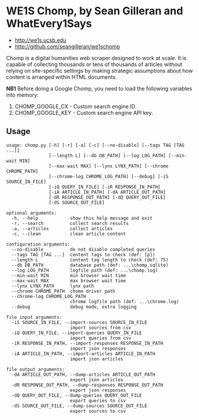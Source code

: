 WE1S Chomp, by Sean Gilleran and WhatEvery1Says
===============================================

- http://we1s.ucsb.edu
- http://github.com/seangilleran/we1schomp

Chomp is a digital humanities web scraper designed to work at scale. It is
capable of collecting thousands or tens of thousands of articles without
relying on site-specific settings by making strategic assumptions about how
content is arranged within HTML documents.

**NB1** Before doing a Google Chomp, you need to load the following variables
into memory:
1. CHOMP_GOOGLE_CX - Custom search engine ID.
2. CHOMP_GOOGLE_KEY - Custom search engine API key.

Usage
----------------------------------------------

```
usage: chomp.py [-h] [-r] [-a] [-c] [--no-disable] [--tags TAG [TAG ...]]    
                [--length L] [--db DB_PATH] [--log LOG_PATH] [--min-wait MIN]
                [--max-wait MAX] [--lynx LYNX_PATH] [--chrome CHROME_PATH]   
                [--chrome-log CHROME_LOG_PATH] [--debug] [-iS SOURCE_IN_FILE]
                [-iQ QUERY_IN_FILE] [-iR RESPONSE_IN_PATH]
                [-iA ARTICLE_IN_PATH] [-dA ARTICLE_OUT_PATH]
                [-dR RESPONSE_OUT_PATH] [-dQ QUERY_OUT_FILE]
                [-dS SOURCE_OUT_FILE]

optional arguments:
  -h, --help            show this help message and exit
  -r, --search          collect search results
  -a, --articles        collect articles
  -c, --clean           clean article content

configuration arguments:
  --no-disable          do not disable completed queries
  --tags TAG [TAG ...]  content tags to check (def: [p])
  --length L            content tag length to check (def: 75)
  --db DB_PATH          database path (def: ...\chomp.sqlite)
  --log LOG_PATH        logfile path (def: ...\chomp.log)
  --min-wait MIN        min browser wait time
  --max-wait MAX        max browser wait time
  --lynx LYNX_PATH      lynx path
  --chrome CHROME_PATH  chome driver path
  --chrome-log CHROME_LOG_PATH
                        chrome logfile path (def: ...\chrome.log)
  --debug               debug mode, extra logging

file input arguments:
  -iS SOURCE_IN_FILE, --import-sources SOURCE_IN_FILE
                        import sources from csv
  -iQ QUERY_IN_FILE, --import-queries QUERY_IN_FILE
                        import queries from csv
  -iR RESPONSE_IN_PATH, --import-responses RESPONSE_IN_PATH
                        import json responses
  -iA ARTICLE_IN_PATH, --import-articles ARTICLE_IN_PATH
                        import json articles

file output arguments:
  -dA ARTICLE_OUT_PATH, --dump-articles ARTICLE_OUT_PATH
                        export json articles
  -dR RESPONSE_OUT_PATH, --dump-responses RESPONSE_OUT_PATH
                        export json responses
  -dQ QUERY_OUT_FILE, --dump-queries QUERY_OUT_FILE
                        export queries to csv
  -dS SOURCE_OUT_FILE, --dump-sources SOURCE_OUT_FILE
                        export sources to csv
```

